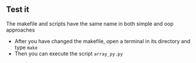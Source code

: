 ## Test it
The makefile and scripts have the same name in both simple and oop approaches
- After you have changed the makefile, open a terminal in its directory and type `make`
- Then you can execute the script `array_py.py` 

